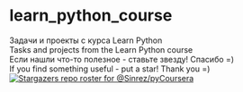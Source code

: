 # learn_python_course
Задачи и проекты с курса Learn Python
<br>
Tasks and projects from the Learn Python course
<br>
Если нашли что-то полезное - ставьте звезду! Спасибо =)
<br>
If you find something useful - put a star! Thank you =)
<br>
[![Stargazers repo roster for @Sinrez/pyCoursera](https://reporoster.com/stars/dark/Sinrez/learn_python_course)](https://github.com/Sinrez/learn_python_course/stargazers)
